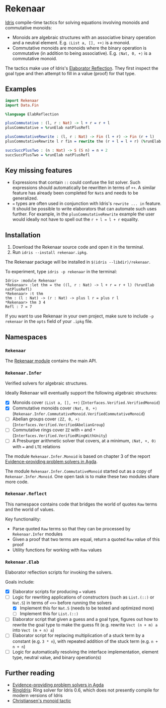 # Rekenaar

[Idris](https://www.idris-lang.org) compile-time tactics for solving equations involving monoids and commutative monoids:

- Monoids are algebraic structures with an associative binary operation and a neutral element. E.g. `⟨List a, [], ++⟩` is a monoid.
- Commutative monoids are monoids where the binary operation is commutative (in addition to being associative). E.g. `⟨Nat, 0, +⟩` is a commutative monoid.

The tactics make use of Idris's [Elaborator Reflection](http://docs.idris-lang.org/en/v1.3.0/reference/elaborator-reflection.html). They first inspect the goal type and then attempt to fill in a value (proof) for that type.

## Examples

```idris
import Rekenaar
import Data.Fin

%language ElabReflection

plusCommutative : (l, r : Nat) -> l + r = r + l
plusCommutative = %runElab natPlusRefl

plusCommutativeRewrite : (l, r : Nat) -> Fin (l + r) -> Fin (r + l)
plusCommutativeRewrite l r fin = rewrite the (r + l = l + r) (%runElab natPlusRefl) in fin

succSuccPlusTwo : (n : Nat) -> S (S n) = n + 2
succSuccPlusTwo = %runElab natPlusRefl
```

## Key missing features

- Expressions that contain `::` could confuse the list solver. Such expressions should automatically be rewritten in terms of `++`. A similar feature has already been completed for `Nat`s and needs to be generalized.
- `=` types are often used in conjunction with Idris's `rewrite ... in` feature. It should be possible to write elaborators that can automate such uses further. For example, in the `plusCommutativeRewrite` example the user would ideally not have to spell out the `r + l = l + r` equality.

## Installation

1. Download the Rekenaar source code and open it in the terminal.
2. Run `idris --install rekenaar.ipkg`.

The Rekenaar package will be installed in `$(idris --libdir)/rekenaar`.

To experiment, type `idris -p rekenaar` in the terminal:

```
Idris> :module Rekenaar
*Rekenaar> :let thm = the ((l, r : Nat) -> l + r = r + l) (%runElab natPlusRefl)
*Rekenaar> :t thm
thm : (l : Nat) -> (r : Nat) -> plus l r = plus r l
*Rekenaar> thm 3 4
Refl : 7 = 7
```

If you want to use Rekenaar in your own project, make sure to include `-p rekenaar` in the `opts` field of your `.ipkg` file.

## Namespaces

### `Rekenaar`

The [Rekenaar module](src/Rekenaar.idr) contains the main API.

### `Rekenaar.Infer`

Verified solvers for algebraic structures.

Ideally Rekenaar will eventually support the following algebraic structures:

- [x] Monoids cover `⟨List a, [], ++⟩` (`Interfaces.Verified.VerifiedMonoid`)
- [x] Commutative monoids cover `⟨Nat, 0, +⟩` (`Rekenaar.Infer.CommutativeMonoid.VerifiedCommutativeMonoid`)
- [ ] Abelian groups cover `⟨ZZ, 0, +⟩` (`Interfaces.Verified.VerifiedAbelianGroup`)
- [ ] Commutative rings cover `ZZ` with `+` and `*` (`Interfaces.Verified.VerifiedRingWithUnity`)
- [ ] A Presburger arithmetic solver that covers, at a minimum, `⟨Nat, +, 0⟩` with `=` and `LTE` relations

The module `Rekenaar.Infer.Monoid` is based on chapter 3 of the report [Evidence-providing problem solvers in Agda](https://github.com/umazalakain/fyp).

The module `Rekenaar.Infer.CommutativeMonoid` started out as a copy of `Rekenaar.Infer.Monoid`. One open task is to make these two modules share more code.

### `Rekenaar.Reflect`

This namespace contains code that bridges the world of quotes `Raw` terms and the world of values.

Key functionality:

- Parse quoted `Raw` terms so that they can be processed by `Rekenaar.Infer` modules
- Given a proof that two terms are equal, return a quoted `Raw` value of this proof
- Utility functions for working with `Raw` values

### `Rekenaar.Elab`

Elaborator reflection scripts for invoking the solvers.

Goals include:

- [x] Elaborator scripts for producing `=` values
- [ ] Logic for rewriting applications of constructors (such as `List.(::)` or `Nat.S`) in terms of `<+>` before running the solvers
  - [x] Implement this for `Nat.S` (needs to be tested and optimized more)
  - [ ] Implement this for `List.(::)`
- [ ] Elaborator script that given a guess and a goal type, figures out how to rewrite the goal type to make the guess fit (e.g. rewrite `Vect (n + m) a` into `Vect (m + n) a`)
- [ ] Elaborator script for replacing multiplication of a stuck term by a constant (e.g. `3 * n`), with repeated addition of the stuck term (e.g. `n + n + n`)
- [ ] Logic for automatically resolving the interface implementation, element type, neutral value, and binary operation(s)

## Further reading

- [Evidence-providing problem solvers in Agda](https://github.com/umazalakain/fyp)
- [RingIdris](https://github.com/FranckS/RingIdris): Ring solver for Idris 0.6, which does not presently compile for modern versions of Idris
- [Christiansen's monoid tactic](https://gist.github.com/david-christiansen/066ad771212b2f20ea40)